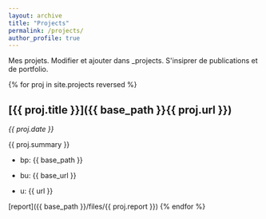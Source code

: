 ```yaml
---
layout: archive
title: "Projects"
permalink: /projects/
author_profile: true
---
```


Mes projets. Modifier et ajouter dans _projects. S'insiprer de publications et de portfolio.

{% for proj in site.projects reversed %}
## [{{ proj.title }}]({{ base_path }}{{ proj.url }})
*{{ proj.date }}*

{{ proj.summary }}
* bp: {{ base_path }}

* bu: {{ base_url }}

* u: {{ url }}

[report]({{ base_path }}/files/{{ proj.report }})
{% endfor %}
